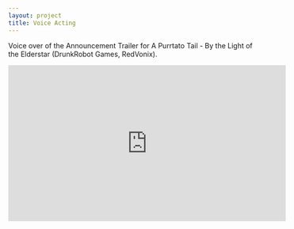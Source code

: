 ```yaml
---
layout: project
title: Voice Acting
---
```


Voice over of the Announcement Trailer for A Purrtato Tail - By the Light of the Elderstar (DrunkRobot Games, RedVonix).

<iframe width="560" height="315" src="https://www.youtube.com/embed/67-0QfbQ8tI?rel=0" frameborder="0" allow="autoplay; encrypted-media" allowfullscreen></iframe>

